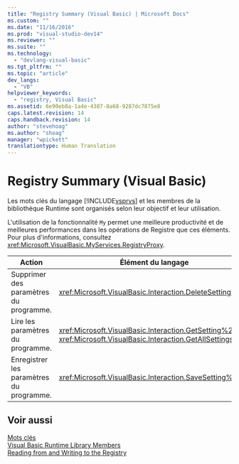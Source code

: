 ```yaml
---
title: "Registry Summary (Visual Basic) | Microsoft Docs"
ms.custom: ""
ms.date: "11/16/2016"
ms.prod: "visual-studio-dev14"
ms.reviewer: ""
ms.suite: ""
ms.technology: 
  - "devlang-visual-basic"
ms.tgt_pltfrm: ""
ms.topic: "article"
dev_langs: 
  - "VB"
helpviewer_keywords: 
  - "registry, Visual Basic"
ms.assetid: 6e90eb8a-1a4e-4387-8a68-9287dc7875e8
caps.latest.revision: 14
caps.handback.revision: 14
author: "stevehoag"
ms.author: "shoag"
manager: "wpickett"
translationtype: Human Translation
---
```

# Registry Summary (Visual Basic)
Les mots clés du langage [!INCLUDE[vsprvs](../../../csharp/includes/vsprvs_md.md)] et les membres de la bibliothèque Runtime sont organisés selon leur objectif et leur utilisation.  
  
 L'utilisation de la fonctionnalité `My` permet une meilleure productivité et de meilleures performances dans les opérations de Registre que ces éléments.  Pour plus d'informations, consultez <xref:Microsoft.VisualBasic.MyServices.RegistryProxy>.  
  
|**Action**|**Élément du langage**|  
|----------------|----------------------------|  
|Supprimer des paramètres du programme.|<xref:Microsoft.VisualBasic.Interaction.DeleteSetting%2A>|  
|Lire les paramètres du programme.|<xref:Microsoft.VisualBasic.Interaction.GetSetting%2A>, <xref:Microsoft.VisualBasic.Interaction.GetAllSettings%2A>|  
|Enregistrer les paramètres du programme.|<xref:Microsoft.VisualBasic.Interaction.SaveSetting%2A>|  
  
## Voir aussi  
 [Mots clés](../../../visual-basic/language-reference/keywords/index.md)   
 [Visual Basic Runtime Library Members](../../../visual-basic/language-reference/runtime-library-members.md)   
 [Reading from and Writing to the Registry](../../../visual-basic/developing-apps/programming/computer-resources/reading-from-and-writing-to-the-registry.md)